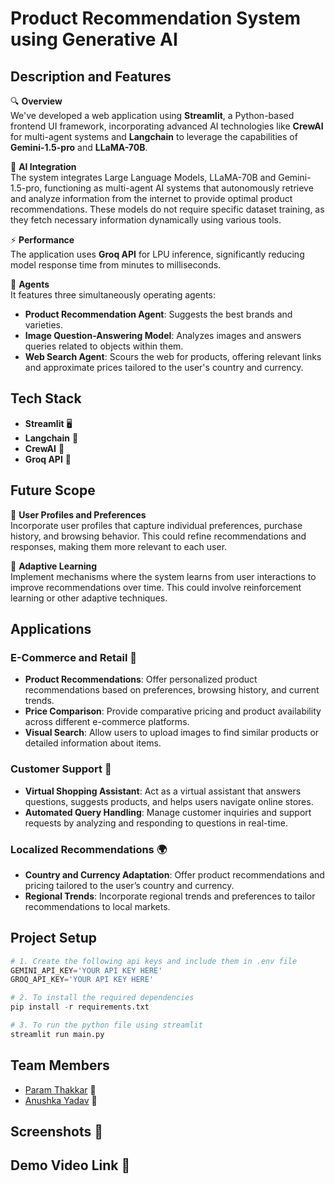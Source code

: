 # Product Recommendation System using Generative AI

## Description and Features

🔍 **Overview**  
We've developed a web application using **Streamlit**, a Python-based frontend UI framework, incorporating advanced AI technologies like **CrewAI** for multi-agent systems and **Langchain** to leverage the capabilities of **Gemini-1.5-pro** and **LLaMA-70B**.

🤖 **AI Integration**  
The system integrates Large Language Models, LLaMA-70B and Gemini-1.5-pro, functioning as multi-agent AI systems that autonomously retrieve and analyze information from the internet to provide optimal product recommendations. These models do not require specific dataset training, as they fetch necessary information dynamically using various tools.

⚡ **Performance**  
The application uses **Groq API** for LPU inference, significantly reducing model response time from minutes to milliseconds.

👥 **Agents**  
It features three simultaneously operating agents:
- **Product Recommendation Agent**: Suggests the best brands and varieties.
- **Image Question-Answering Model**: Analyzes images and answers queries related to objects within them.
- **Web Search Agent**: Scours the web for products, offering relevant links and approximate prices tailored to the user's country and currency.

## Tech Stack

- **Streamlit** 🖥️
- **Langchain** 🔗
- **CrewAI** 🤝
- **Groq API** 🚀

## Future Scope

🔧 **User Profiles and Preferences**  
Incorporate user profiles that capture individual preferences, purchase history, and browsing behavior. This could refine recommendations and responses, making them more relevant to each user.

🔄 **Adaptive Learning**  
Implement mechanisms where the system learns from user interactions to improve recommendations over time. This could involve reinforcement learning or other adaptive techniques.

## Applications

### E-Commerce and Retail 🛒

- **Product Recommendations**: Offer personalized product recommendations based on preferences, browsing history, and current trends.
- **Price Comparison**: Provide comparative pricing and product availability across different e-commerce platforms.
- **Visual Search**: Allow users to upload images to find similar products or detailed information about items.

### Customer Support 🤖

- **Virtual Shopping Assistant**: Act as a virtual assistant that answers questions, suggests products, and helps users navigate online stores.
- **Automated Query Handling**: Manage customer inquiries and support requests by analyzing and responding to questions in real-time.

### Localized Recommendations 🌍

- **Country and Currency Adaptation**: Offer product recommendations and pricing tailored to the user’s country and currency.
- **Regional Trends**: Incorporate regional trends and preferences to tailor recommendations to local markets.

## Project Setup
```python
# 1. Create the following api keys and include them in .env file
GEMINI_API_KEY='YOUR API KEY HERE'
GROQ_API_KEY='YOUR API KEY HERE'
```

```python
# 2. To install the required dependencies
pip install -r requirements.txt
```
```python
# 3. To run the python file using streamlit
streamlit run main.py
```

## Team Members

- [Param Thakkar](https://github.com/ParamThakkar123) 👤
- [Anushka Yadav](https://github.com/2412anushka) 👤

## Screenshots 📸

## Demo Video Link 🎥
